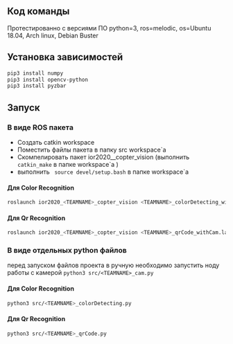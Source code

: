 ## Код команды <TEAMNAME>

Протестированно с версиями ПО python=3, ros=melodic, os=Ubuntu 18.04, Arch linux, Debian Buster
## Установка зависимостей
```bash
pip3 install numpy
pip3 install opencv-python
pip3 install pyzbar
```
## Запуск
### В виде ROS пакета
 - Создать catkin workspace 
 - Поместить файлы пакета в папку src workspace`а
 - Cкомпелировать пакет ior2020_<TEAMNAME>_copter_vision  (выполнить ``` catkin_make``` в папке workspace`a )
 - выполнить ``` source devel/setup.bash``` в папке workspace`a 
#### Для Color Recognition
```bash
roslaunch ior2020_<TEAMNAME>_copter_vision <TEAMNAME>_colorDetecting_withCam.launch
```
#### Для Qr Recognition
```bash
roslaunch ior2020_<TEAMNAME>_copter_vision <TEAMNAME>_qrCode_withCam.launch
```
### В виде отдельных python файлов
перед запуском файлов проекта в ручную необходимо запустить ноду работы с камерой 
```python3 src/<TEAMNAME>_cam.py```
#### Для Color Recognition
```bash
python3 src/<TEAMNAME>_colorDetecting.py
```
#### Для Qr Recognition
```bash
python3 src/<TEAMNAME>_qrCode.py
```